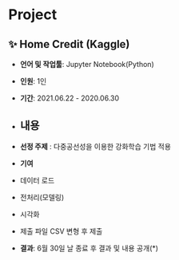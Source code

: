 # Project

## ✨ **Home Credit (Kaggle)**  
- **언어 및 작업툴**: Jupyter Notebook(Python)
- **인원**: 1인  
- **기간**: 2021.06.22 - 2020.06.30  
- **내용**
  -   

- **선정 주제** : 다중공선성을 이용한 강화학습 기법 적용

- **기여**
- 데이터 로드 
- 전처리(모델링)
- 시각화
- 제출 파일 CSV 변형 후 제출  

- **결과**: 6월 30일 날 종료 후 결과 및 내용 공개(*)

<br>
